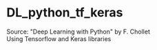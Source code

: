 # DL_python_tf_keras
Source: "Deep Learning with Python" by F. Chollet  
Using Tensorflow and Keras libraries
